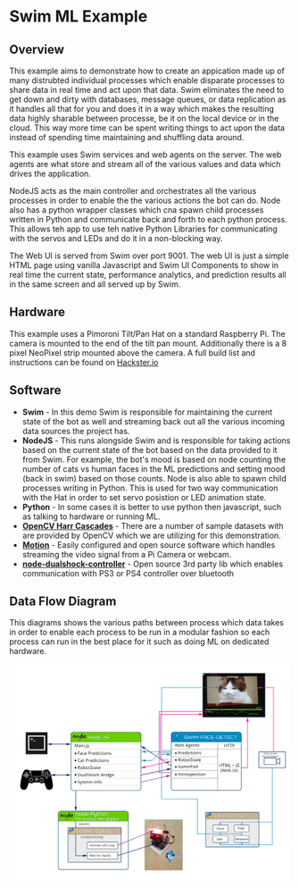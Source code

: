 # Swim ML Example

## Overview
This example aims to demonstrate how to create an appication made up of many distrubted individual processes which enable disparate processes to share data in real time and act upon that data. Swim eliminates the need to get down and dirty with databases, message queues, or data replication as it handles all that for you and does it in a way which makes the resulting data highly sharable between processe, be it on the local device or in the cloud. This way more time can be spent writing things to act upon the data instead of spending time maintaining and shuffling data around.

This example uses Swim services and web agents on the server. The web agents are what store and stream all of the various values and data which drives the application. 

NodeJS acts as the main controller and orchestrates all the various processes in order to enable the the various actions the bot can do. Node also has a python wrapper classes which cna spawn child processes written in Python and communicate back and forth to each python process. This allows teh app to use teh native Python Libraries for communicating with the servos and LEDs and do it in a non-blocking way.

The Web UI is served from Swim over port 9001. The web UI is just a simple HTML page using vanilla Javascript and Swim UI Components to show in real time the current state, performance analytics, and prediction results all in the same screen and all served up by Swim.

## Hardware
This example uses a Pimoroni Tilt/Pan Hat on a standard Raspberry Pi. The camera is mounted to the end of the tilt pan mount. Additionally there is a 8 pixel NeoPixel strip mounted above the camera.
A full build list and instructions can be found on [Hackster.io](https://www.hackster.io/scott-clarke/twitchy-the-tilt-pan-bot-9fbea1)

## Software
* **Swim** - In this demo Swim is responsible for maintaining the current state of the bot as well and streaming back out all the various incoming data sources the project has.
* **NodeJS** - This runs alongside Swim and is responsible for taking actions based on the current state of the bot based on the data provided to it from Swim. For example, the bot's mood is based on node counting the number of cats vs human faces in the ML predictions and setting mood (back in swim) based on those counts. Node is also able to spawn child processes writing in Python. This is used for two way communication with the Hat in order to set servo posistion or LED animation state.
* **Python** - In some cases it is better to use python then javascript, such as talking to hardware or running ML.
* **[OpenCV Harr Cascades](https://github.com/opencv/opencv/tree/master/data/haarcascades)** - There are a number of sample datasets with are provided by OpenCV which we are utilizing for this demonstration.
* **[Motion](https://motion-project.github.io/index.html)** - Easily configured and open source software which handles streaming the video signal from a Pi Camera or webcam.
* **[node-dualshock-controller](https://github.com/rdepena/node-dualshock-controller)** - Open source 3rd party lib which enables communication with PS3 or PS4 controller over bluetooth

## Data Flow Diagram
This diagrams shows the various paths between process which data takes in order to enable each process to be run in a modular fashion so each process can run in the best place for it such as doing ML on dedicated hardware.
<section id="content">
    <img id="dataFlowImg" src="assets/face-detect-diagram-full.jpg">
<section>

<!-- ## Set-up

* pull from github
* npm build
* set configs

## Running

* run gradle from server
* run node from node
* run ML from where ever
* see results in browser (9001) -->

